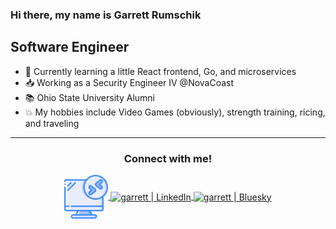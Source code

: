 ### Hi there, my name is Garrett Rumschik

## Software Engineer

- 🔭 Currently learning a little React frontend, Go, and microservices
- 📥 Working as a Security Engineer IV @NovaCoast
- 📚 Ohio State University Alumni
- 💥 My hobbies include Video Games (obviously), strength training, ricing, and traveling
---

### <div align="center"> Connect with me! </div>

<p align="center">
  <a href="https://jeedev.rip">
  <img align="center" alt="Garrett | LinkedIn" width="70px" src="./favicon.ico" />
  </a>
  
  <a href="https://www.linkedin.com/in/garrett-rumschik/">
  <img align="center" alt="garrett | LinkedIn" width="70px" src="https://dwglogo.com/wp-content/uploads/2020/06/Linkedin_symbol_transparent.png" />
  </a>
  
  <a href="https://bsky.app/profile/onlygarrett.bsky.social">
  <img align="center" alt="garrett | Bluesky" width="70px" src="https://img.icons8.com/?size=100&id=3ovMFy5JDSWq&format=png&color=000000" />
  </a>
</p>
